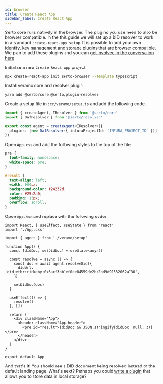 ```yaml
---
id: browser
title: Create React App
sidebar_label: Create React App
---
```


Serto core runs natively in the browser. The plugins you use need to also be browser compatible. In the this guide we will set up a DID resolver to work in a standard `create-react-app setup`. It is possible to add your own identity, key management and storage plugins that are browser compatible. We plan to add these plugins and you can [get involved in the conversation here](https://github.com/uport-project/daf/issues/276)

Initialise a new `Create React App` project

```bash
npx create-react-app init serto-browser --template typescript
```

Install veramo core and resolver plugin

```bash
yarn add @serto/core @serto/plugin-resolver
```

Create a setup file in `scr/veramo/setup.ts` and add the following code.

```ts
import { createAgent, IResolver } from '@serto/core'
import { DafResolver } from '@serto/resolver'

export const agent = createAgent<IResolver>({
  plugins: [new DafResolver({ infuraProjectId: 'INFURA_PROJECT_ID' })],
})
```

Open `App.css` and add the following styles to the top of the file:

```css
pre {
  font-family: monospace;
  white-space: pre;
}

#result {
  text-align: left;
  width: 900px;
  background-color: #24232d;
  color: #25c2a0;
  padding: 15px;
  overflow: scroll;
}
```

Open `App.tsx` and replace with the following code:

```tsx
import React, { useEffect, useState } from 'react'
import './App.css'

import { agent } from './veramo/setup'

function App() {
  const [didDoc, setDidDoc] = useState<any>()

  const resolve = async () => {
    const doc = await agent.resolveDid({
      didUrl: 'did:ethr:rinkeby:0x6acf3bb1ef0ee84559de2bc2bd9d91532062a730',
    })

    setDidDoc(doc)
  }

  useEffect(() => {
    resolve()
  }, [])

  return (
    <div className="App">
      <header className="App-header">
        <pre id="result">{didDoc && JSON.stringify(didDoc, null, 2)}</pre>
      </header>
    </div>
  )
}

export default App
```

And that's it! You should see a DID document being resolved instead of the default landing page. What's next? Perhaps you could [write a plugin](/docs/guides/create_plugin) that allows you to store data in local storage?
